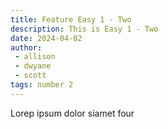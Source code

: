 ```yaml
---
title: Feature Easy 1 - Two
description: This is Easy 1 - Two
date: 2024-04-02
author: 
 - allison
 - dwyane
 - scott
tags: number 2
---
```


Lorep ipsum dolor siamet four
